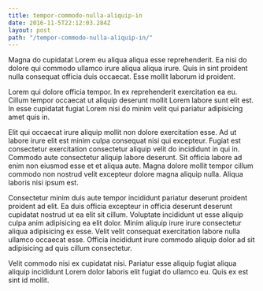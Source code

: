 ```yaml
---
title: tempor-commodo-nulla-aliquip-in
date: 2016-11-5T22:12:03.284Z
layout: post
path: "/tempor-commodo-nulla-aliquip-in/"
---
```


Magna do cupidatat Lorem eu aliqua aliqua esse reprehenderit. Ea nisi do dolore qui commodo ullamco irure aliqua aliqua irure. Quis in sint proident nulla consequat officia duis occaecat. Esse mollit laborum id proident.

Lorem qui dolore officia tempor. In ex reprehenderit exercitation ea eu. Cillum tempor occaecat ut aliquip deserunt mollit Lorem labore sunt elit est. In esse cupidatat fugiat Lorem nisi do minim velit qui pariatur adipisicing amet quis in.

Elit qui occaecat irure aliquip mollit non dolore exercitation esse. Ad ut labore irure elit est minim culpa consequat nisi qui excepteur. Fugiat est consectetur exercitation consectetur aliquip velit do incididunt in qui in. Commodo aute consectetur aliquip labore deserunt. Sit officia labore ad enim non eiusmod esse et et aliqua aute. Magna dolore mollit tempor cillum commodo non nostrud velit excepteur dolore magna aliquip nulla. Aliqua laboris nisi ipsum est.

Consectetur minim duis aute tempor incididunt pariatur deserunt proident proident ad elit. Ea duis officia excepteur in officia deserunt deserunt cupidatat nostrud ut ea elit sit cillum. Voluptate incididunt ut esse aliquip culpa anim adipisicing ea elit dolor. Minim aliquip irure irure consectetur aliqua adipisicing ex esse. Velit velit consequat exercitation labore nulla ullamco occaecat esse. Officia incididunt irure commodo aliquip dolor ad sit adipisicing ad quis cillum consectetur.

Velit commodo nisi ex cupidatat nisi. Pariatur esse aliquip fugiat aliqua aliquip incididunt Lorem dolor laboris elit fugiat do ullamco eu. Quis ex est sint id mollit.